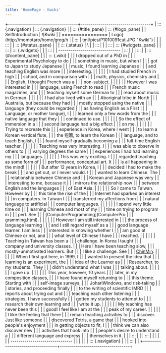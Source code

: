 ```yaml
---
title: 'HomePage - Kwiki'
---
```


+-----------------------------------+-----------------------------------+
| ::: {.navigation}                 | ::: {.navigation}                 |
| ::: {#title_pane}                 | ::: {#logo_pane}                  |
| SelfIntroduction                  | ![Kwiki                           |
| ================                  | Logo](http://momotaro/home/greg/h |
| :::                               | tml/pics/P1010091cut.JPG "Kwiki") |
|                                   | :::                               |
| ::: {#status_pane}                |                                   |
| ::: {.status}                     | \                                 |
| :::                               |                                   |
| :::                               | ::: {#widgets_pane}               |
| :::                               | ::: {.widgets}                    |
|                                   | :::                               |
| -------------------------------   | :::                               |
|                                   | :::                               |
| ::: {#content_pane}               |                                   |
| ::: {.wiki}                       |                                   |
| I dropped out of a PhD in         |                                   |
| Experimental Psychology to do     |                                   |
| something in music, but when I    |                                   |
| got to Japan to study Japanese    |                                   |
| music, I found learning Japanese  |                                   |
| and teaching English was more     |                                   |
| interesting.                      |                                   |
|                                   |                                   |
| I had studied French in high      |                                   |
| school, and in comparison with    |                                   |
| math, physics, chemistry and      |                                   |
| English, I thought French was a   |                                   |
| non-subject.                      |                                   |
|                                   |                                   |
| However I was interested in       |                                   |
| language, using French to read    |                                   |
| French music magazines, and       |                                   |
| teaching myself some German to    |                                   |
| read about music in German.       |                                   |
|                                   |                                   |
| I had also lived with an          |                                   |
| Aboriginal tribe in North         |                                   |
| Australia, but because they had   |                                   |
| mostly stopped using the native   |                                   |
| language (they could be regarded  |                                   |
| as having English as a First      |                                   |
| Language, or mother tongue), I    |                                   |
| learned only a few words from the |                                   |
| native language that they         |                                   |
| continued to use.                 |                                   |
|                                   |                                   |
| So the effect of immersion in a   |                                   |
| second language had a big effect  |                                   |
| on me.                            |                                   |
|                                   |                                   |
| Trying to recreate this           |                                   |
| experience in Korea, where I went |                                   |
| to learn a Korean vertical flute, |                                   |
| the 短簫, to learn the Korean     |                                   |
| language, and to teach English, I |                                   |
| found myself gradually becoming a |                                   |
| full-time English teacher.        |                                   |
|                                   |                                   |
| Teaching was very interesting. I  |                                   |
| was able to observe in others to  |                                   |
| varying degrees the same          |                                   |
| experiences I had had learning my |                                   |
| languages.                        |                                   |
|                                   |                                   |
| This was very exciting. I         |                                   |
| regarded teaching as some form of |                                   |
| performance, conceptual art. It   |                                   |
| is all happening in the mind!     |                                   |
|                                   |                                   |
| But after 12 years in Korea, I    |                                   |
| decided I had to make the break   |                                   |
| and get out, or I never would. I  |                                   |
| wanted to learn Chinese. The      |                                   |
| relationship between Chinese and  |                                   |
| Korean and Japanese was very      |                                   |
| interesting to me, because it     |                                   |
| mirrors the relationship now      |                                   |
| between English and the languages |                                   |
| of East Asia.                     |                                   |
|                                   |                                   |
| So I came to Taiwan. However by   |                                   |
| this time the rise of the         |                                   |
| Internet had sparked an interest  |                                   |
| in computers. In Taiwan I         |                                   |
| transferred my affections from    |                                   |
| natural language to artificial    |                                   |
| computer languages.               |                                   |
|                                   |                                   |
| I spend very little time on       |                                   |
| learning Chinese and most of my   |                                   |
| time on trying to program in      |                                   |
| perl. See                         |                                   |
| [ComputerProgramming](ComputerPro |                                   |
| gramming.html).                   |                                   |
|                                   |                                   |
| However I am still interested in  |                                   |
| the process of language learning  |                                   |
| and I still regard myself as a    |                                   |
| good language learner. I am less  |                                   |
| interested in knowing whether I   |                                   |
| am good at Chinese or not, and    |                                   |
| what level of Chinese I have      |                                   |
| reached.                          |                                   |
|                                   |                                   |
| Teaching in Taiwan has been a     |                                   |
| challenge. In Korea I taught      |                                   |
| company and university classes.   |                                   |
| Here I have been teaching slow,   |                                   |
| mostly-unmotivated learners. But  |                                   |
| I like a challenge. See           |                                   |
| [ChinMin](ChinMin.html).          |                                   |
|                                   |                                   |
| When I first got here, in 1999, I |                                   |
| wanted to present the idea that   |                                   |
| learning is an experiment, the    |                                   |
| idea of the Learner as            |                                   |
| Researcher, to my students. They  |                                   |
| didn\'t understand what I was     |                                   |
| talking about.                    |                                   |
|                                   |                                   |
| I gave up.                        |                                   |
|                                   |                                   |
| This year, however, 10 years      |                                   |
| later, in my composition classes, |                                   |
| I have found myself returning to  |                                   |
| this theme. Starting with         |                                   |
| self-image surveys,               |                                   |
| JohariWindows, and risk-taking    |                                   |
| stories, and proceeding finally   |                                   |
| to the writing of scientific IMRD |                                   |
| reports about trying out and      |                                   |
| teaching each other listening     |                                   |
| strategies, I have successfully   |                                   |
| gotten my students to attempt to  |                                   |
| research their own learning and   |                                   |
| write it up.                      |                                   |
|                                   |                                   |
| My teaching has never been this   |                                   |
| good! I feel like I am at the     |                                   |
| peak of my career.                |                                   |
|                                   |                                   |
| I like the feeling that there     |                                   |
| remain teaching activities to     |                                   |
| discover. Just like someone       |                                   |
| discovered Tetris, a game that    |                                   |
| hooked into people\'s enjoyment   |                                   |
| in getting objects to fit, I      |                                   |
| think we can also discover new    |                                   |
| activities that hook into         |                                   |
| people\'s desire to understand a  |                                   |
| different language and express    |                                   |
| themselves in it.                 |                                   |
| :::                               |                                   |
| :::                               |                                   |
|                                   |                                   |
| -------------------------------   |                                   |
|                                   |                                   |
| ::: {.navigation}                 |                                   |
| :::                               |                                   |
+-----------------------------------+-----------------------------------+
